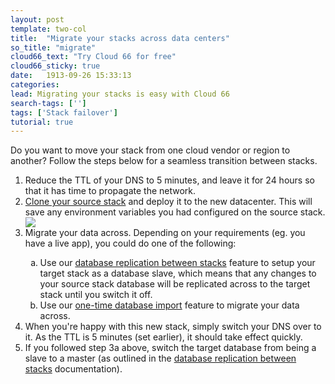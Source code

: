 ```yaml
---
layout: post
template: two-col
title:  "Migrate your stacks across data centers"
so_title: "migrate"
cloud66_text: "Try Cloud 66 for free"
cloud66_sticky: true
date:   1913-09-26 15:33:13
categories: 
lead: Migrating your stacks is easy with Cloud 66
search-tags: ['']
tags: ['Stack failover']
tutorial: true
---
```


Do you want to move your stack from one cloud vendor or region to another? Follow the steps below for a seamless transition between stacks.
<ol>
<li>Reduce the TTL of your DNS to 5 minutes, and leave it for 24 hours so that it has time to propagate the network.</li>
<li><a href="/stack-features/stack-clone.html">Clone your source stack</a> and deploy it to the new datacenter. This will save any environment variables you had configured on the source stack.</li>
<img src="http://cdn.cloud66.com/images/help/stack_clone.png">

<li>Migrate your data across. Depending on your requirements (eg. you have a live app), you could do one of the following:</li>
<ol type="a">
	<li>Use our <a href="/stack-features/database-replication-between-stacks.html">database replication between stacks</a> feature to setup your target stack as a database slave, which means that any changes to your source stack database will be replicated across to the target stack until you switch it off.</li>
	<li>Use our <a href="/stack-features/database-import.html">one-time database import</a> feature to migrate your data across.</li>
</ol>
<li>When you're happy with this new stack, simply switch your DNS over to it. As the TTL is 5 minutes (set earlier), it should take effect quickly.</li>
<li>If you followed step 3a above, switch the target database from being a slave to a master (as outlined in the <a href="/stack-features/database-replication-between-stacks.html">database replication between stacks</a> documentation).</li>
</ol>